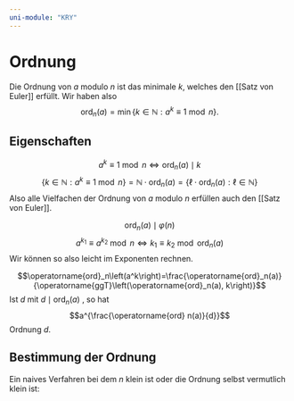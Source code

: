 ```yaml
---
uni-module: "KRY"
---
```


# Ordnung

Die Ordnung von $a$ modulo $n$ ist das minimale $k$, welches den [[Satz von Euler]] erfüllt.
Wir haben also
$$\operatorname{ord}_n(a)=\min \left\{k \in \mathbb{N}: a^k \equiv 1 \bmod n\right\}.$$

## Eigenschaften

$$a^k \equiv 1 \bmod n \Longleftrightarrow \operatorname{ord}_n(a) \mid k$$
$$\left\{k \in \mathbb{N}: a^k \equiv 1 \bmod n\right\}=\mathbb{N} \cdot \operatorname{ord}_n(a)=\left\{\ell \cdot \operatorname{ord}_n(a): \ell \in \mathbb{N}\right\}$$
Also alle Vielfachen der Ordnung von $a$ modulo $n$ erfüllen auch den [[Satz von Euler]].

$$\operatorname{ord}_n(a) \mid \varphi(n)$$
$$a^{k_1} \equiv a^{k_2} \bmod n \Longleftrightarrow k_1 \equiv k_2 \bmod {\operatorname{ord}_n(a)}$$
Wir können so also leicht im Exponenten rechnen.

$$\operatorname{ord}_n\left(a^k\right)=\frac{\operatorname{ord}_n(a)}{\operatorname{ggT}\left(\operatorname{ord}_n(a), k\right)}$$
Ist $d$ mit $d\mid \operatorname{ord}_n(a)$ , so hat
$$a^{\frac{\operatorname{ord} n(a)}{d}}$$
Ordnung $d$.

## Bestimmung der Ordnung

Ein naives Verfahren bei dem $n$ klein ist oder die Ordnung selbst vermutlich klein ist:

```python

```
